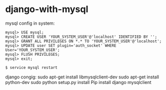 # django-with-mysql


mysql config in system:

    mysql> USE mysql;
    mysql> CREATE USER 'YOUR_SYSTEM_USER'@'localhost' IDENTIFIED BY '';
    mysql> GRANT ALL PRIVILEGES ON *.* TO 'YOUR_SYSTEM_USER'@'localhost';
    mysql> UPDATE user SET plugin='auth_socket' WHERE User='YOUR_SYSTEM_USER';
    mysql> FLUSH PRIVILEGES;
    mysql> exit;

    $ service mysql restart
    
django congig:
    sudo apt-get install libmysqlclient-dev
    sudo apt-get install python-dev
    sudo python setup.py install
    Pip install django mysqlclient




